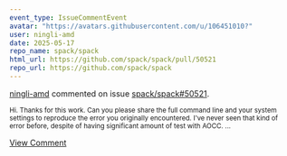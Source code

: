 ```yaml
---
event_type: IssueCommentEvent
avatar: "https://avatars.githubusercontent.com/u/106451010?"
user: ningli-amd
date: 2025-05-17
repo_name: spack/spack
html_url: https://github.com/spack/spack/pull/50521
repo_url: https://github.com/spack/spack
---
```


<a href='https://github.com/ningli-amd' target='_blank'>ningli-amd</a> commented on issue <a href='https://github.com/spack/spack/pull/50521' target='_blank'>spack/spack#50521</a>.

<small>Hi. Thanks for this work. Can you please share the full command line and your system settings to reproduce the error you originally encountered. I've never seen that kind of error before, despite of having significant amount of test with AOCC. ...</small>

<a href='https://github.com/spack/spack/pull/50521' target='_blank'>View Comment</a>